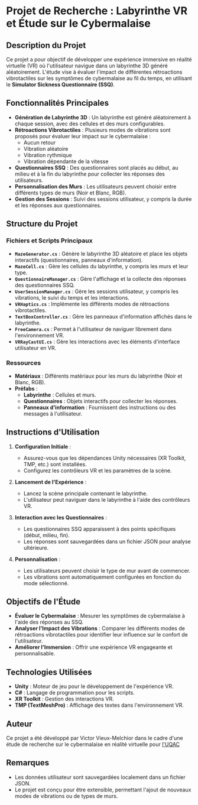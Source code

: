 # Projet de Recherche : Labyrinthe VR et Étude sur le Cybermalaise

## Description du Projet

Ce projet a pour objectif de développer une expérience immersive en réalité virtuelle (VR) où l'utilisateur navigue dans un labyrinthe 3D généré aléatoirement. L'étude vise à évaluer l'impact de différentes rétroactions vibrotactiles sur les symptômes de cybermalaise au fil du temps, en utilisant le **Simulator Sickness Questionnaire (SSQ)**.

## Fonctionnalités Principales

- **Génération de Labyrinthe 3D** : Un labyrinthe est généré aléatoirement à chaque session, avec des cellules et des murs configurables.
- **Rétroactions Vibrotactiles** : Plusieurs modes de vibrations sont proposés pour évaluer leur impact sur le cybermalaise :
  - Aucun retour
  - Vibration aléatoire
  - Vibration rythmique
  - Vibration dépendante de la vitesse
- **Questionnaires SSQ** : Des questionnaires sont placés au début, au milieu et à la fin du labyrinthe pour collecter les réponses des utilisateurs.
- **Personnalisation des Murs** : Les utilisateurs peuvent choisir entre différents types de murs (Noir et Blanc, RGB).
- **Gestion des Sessions** : Suivi des sessions utilisateur, y compris la durée et les réponses aux questionnaires.

## Structure du Projet

### Fichiers et Scripts Principaux

- **`MazeGenerator.cs`** : Génère le labyrinthe 3D aléatoire et place les objets interactifs (questionnaires, panneaux d'information).
- **`MazeCell.cs`** : Gère les cellules du labyrinthe, y compris les murs et leur type.
- **`QuestionnaireManager.cs`** : Gère l'affichage et la collecte des réponses des questionnaires SSQ.
- **`UserSessionManager.cs`** : Gère les sessions utilisateur, y compris les vibrations, le suivi du temps et les interactions.
- **`VRHaptics.cs`** : Implémente les différents modes de rétroactions vibrotactiles.
- **`TextBoxController.cs`** : Gère les panneaux d'information affichés dans le labyrinthe.
- **`FreeCamera.cs`** : Permet à l'utilisateur de naviguer librement dans l'environnement VR.
- **`VRRayCastUI.cs`** : Gère les interactions avec les éléments d'interface utilisateur en VR.

### Ressources

- **Matériaux** : Différents matériaux pour les murs du labyrinthe (Noir et Blanc, RGB).
- **Préfabs** :
  - **Labyrinthe** : Cellules et murs.
  - **Questionnaires** : Objets interactifs pour collecter les réponses.
  - **Panneaux d'information** : Fournissent des instructions ou des messages à l'utilisateur.

## Instructions d'Utilisation

1. **Configuration Initiale** :
   - Assurez-vous que les dépendances Unity nécessaires (XR Toolkit, TMP, etc.) sont installées.
   - Configurez les contrôleurs VR et les paramètres de la scène.

2. **Lancement de l'Expérience** :
   - Lancez la scène principale contenant le labyrinthe.
   - L'utilisateur peut naviguer dans le labyrinthe à l'aide des contrôleurs VR.

3. **Interaction avec les Questionnaires** :
   - Les questionnaires SSQ apparaissent à des points spécifiques (début, milieu, fin).
   - Les réponses sont sauvegardées dans un fichier JSON pour analyse ultérieure.

4. **Personnalisation** :
   - Les utilisateurs peuvent choisir le type de mur avant de commencer.
   - Les vibrations sont automatiquement configurées en fonction du mode sélectionné.

## Objectifs de l'Étude

- **Évaluer le Cybermalaise** : Mesurer les symptômes de cybermalaise à l'aide des réponses au SSQ.
- **Analyser l'Impact des Vibrations** : Comparer les différents modes de rétroactions vibrotactiles pour identifier leur influence sur le confort de l'utilisateur.
- **Améliorer l'Immersion** : Offrir une expérience VR engageante et personnalisable.

## Technologies Utilisées

- **Unity** : Moteur de jeu pour le développement de l'expérience VR.
- **C#** : Langage de programmation pour les scripts.
- **XR Toolkit** : Gestion des interactions VR.
- **TMP (TextMeshPro)** : Affichage des textes dans l'environnement VR.

## Auteur

Ce projet a été développé par Victor Vieux-Melchior dans le cadre d'une étude de recherche sur le cybermalaise en réalité virtuelle pour [l'UQAC](https://www.uqac.ca/)

## Remarques

- Les données utilisateur sont sauvegardées localement dans un fichier JSON.
- Le projet est conçu pour être extensible, permettant l'ajout de nouveaux modes de vibrations ou de types de murs.
